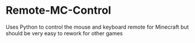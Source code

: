 Remote-MC-Control
=================

Uses Python to control the mouse and keyboard remote for Minecraft but should be very easy to rework for other games
